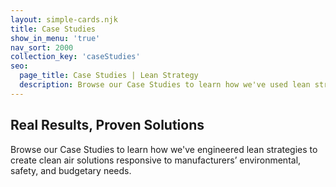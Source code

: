 ```yaml
---
layout: simple-cards.njk
title: Case Studies
show_in_menu: 'true'
nav_sort: 2000
collection_key: 'caseStudies'
seo:
  page_title: Case Studies | Lean Strategy
  description: Browse our Case Studies to learn how we've used lean strategy to develop clean air solutions responsive to manufacturers’ environmental, safety, and budgetary needs.
---
```

## Real Results, Proven Solutions
Browse our Case Studies to learn how we've engineered lean strategies to create clean air solutions responsive to manufacturers’ environmental, safety, and budgetary needs.

